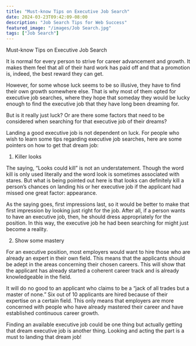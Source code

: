 ```yaml
---
title: "Must-know Tips on Executive Job Search"
date: 2024-03-23T09:42:09-08:00
description: "Job Search Tips for Web Success"
featured_image: "/images/Job Search.jpg"
tags: ["Job Search"]
---
```


Must-know Tips on Executive Job Search

It is normal for every person to strive for career advancement and growth. It makes them feel that all of their hard work has paid off and that a promotion is, indeed, the best reward they can get.

However, for some whose luck seems to be so illusive, they have to find their own growth somewhere else. That is why most of them opted for executive job searches, where they hope that someday they would be lucky enough to find the executive job that they have long been dreaming for.

But is it really just luck? Or are there some factors that need to be considered when searching for that executive job of their dreams?

Landing a good executive job is not dependent on luck.  For people who wish to learn some tips regarding executive job searches, here are some pointers on how to get that dream job:

1. Killer looks

The saying, “Looks could kill” is not an understatement. Though the word kill is only used literally and the word look is sometimes associated with stares. But what is being pointed out here is that looks can definitely kill a person’s chances on landing his or her executive job if the applicant had missed one great factor: appearance.

As the saying goes, first impressions last, so it would be better to make that first impression by looking just right for the job.  After all, if a person wants to have an executive job, then, he should dress appropriately for the position. In this way, the executive job he had been searching for might just become a reality.

2. Show some mastery 

For an executive position, most employers would want to hire those who are already an expert in their own field. This means that the applicants should be adept in the areas concerning their chosen careers. This will show that the applicant has already started a coherent career track and is already knowledgeable in the field.

It will do no good to an applicant who claims to be a “jack of all trades but a master of none.” Six out of 10 applicants are hired because of their expertise on a certain field. This only means that employers are more concerned with people who have already mastered their career and have established continuous career growth.

Finding an available executive job could be one thing but actually getting that dream executive job is another thing.  Looking and acting the part is a must to landing that dream job!

